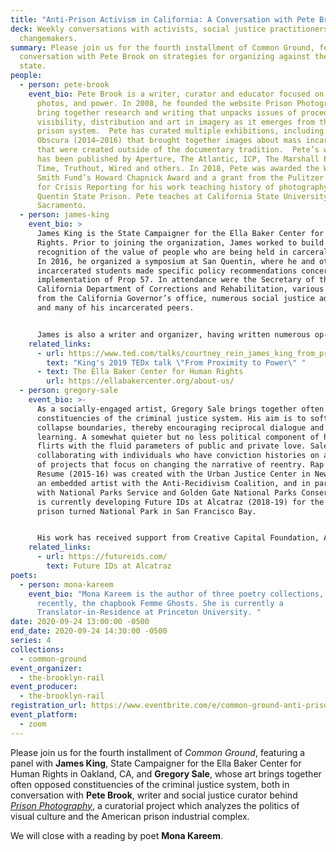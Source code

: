 ```yaml
---
title: "Anti-Prison Activism in California: A Conversation with Pete Brook"
deck: Weekly conversations with activists, social justice practitioners, and
  changemakers.
summary: Please join us for the fourth installment of Common Ground, featuring a
  conversation with Pete Brook on strategies for organizing against the carceral
  state.
people:
  - person: pete-brook
    event_bio: Pete Brook is a writer, curator and educator focused on prisons,
      photos, and power. In 2008, he founded the website Prison Photography to
      bring together research and writing that unpacks issues of procedure,
      visibility, distribution and art in imagery as it emerges from the U.S.
      prison system.  Pete has curated multiple exhibitions, including Prison
      Obscura (2014–2016) that brought together images about mass incarceration
      that were created outside of the documentary tradition.  Pete’s writing
      has been published by Aperture, The Atlantic, ICP, The Marshall Project,
      Time, Truthout, Wired and others. In 2018, Pete was awarded the W. Eugene
      Smith Fund’s Howard Chapnick Award and a grant from the Pulitzer Center
      for Crisis Reporting for his work teaching history of photography in San
      Quentin State Prison. Pete teaches at California State University,
      Sacramento.
  - person: james-king
    event_bio: >
      James King is the State Campaigner for the Ella Baker Center for Human
      Rights. Prior to joining the organization, James worked to build
      recognition of the value of people who are being held in carceral spaces.
      In 2016, he organized a symposium at San Quentin, where he and other
      incarcerated students made specific policy recommendations concerning the
      implementation of Prop 57. In attendance were the Secretary of the
      California Department of Corrections and Rehabilitation, various officials
      from the California Governor’s office, numerous social justice advocates,
      and many of his incarcerated peers.


      James is also a writer and organizer, having written numerous op-eds, and a weekly blog that gave a first person perspective of the true impact of mass criminalization and living within the prison industrial complex. As an organizer, he founded a think tank of incarcerated people who were passionate about criminal justice policy and built relationships with multiple California criminal justice reform organizations.
    related_links:
      - url: https://www.ted.com/talks/courtney_rein_james_king_from_proximity_to_power
        text: "King's 2019 TEDx talk \"From Proximity to Power\" "
      - text: The Ella Baker Center for Human Rights
        url: https://ellabakercenter.org/about-us/
  - person: gregory-sale
    event_bio: >-
      As a socially-engaged artist, Gregory Sale brings together often opposed
      constituencies of the criminal justice system. His aim is to soften and
      collapse boundaries, thereby encouraging reciprocal dialogue and mutual
      learning. A somewhat quieter but no less political component of his work
      flirts with the fluid parameters of public and private love. Sale is now
      collaborating with individuals who have conviction histories on a series
      of projects that focus on changing the narrative of reentry. Rap Sheet to
      Resume (2015-16) was created with the Urban Justice Center in New York. As
      an embedded artist with the Anti-Recidivism Coalition, and in partnership
      with National Parks Service and Golden Gate National Parks Conservancy, he
      is currently developing Future IDs at Alcatraz (2018-19) for the iconic
      prison turned National Park in San Francisco Bay.


      His work has received support from Creative Capital Foundation, Art Matters, SPArt (Social Practice Art), A Blade of Grass/David Rockefeller Fund, and the Andy Warhol Foundation for the Visual Arts. He has been awarded prestigious artist residency at Headlands, Montalvo, Yaddo, MacDowell Colony, Ucross, and Centre d'Art Marnay. Based in Phoenix and in Los Angeles, Sale is Associate Professor of Intermedia and Public Practice at School of Art at Arizona State University. 
    related_links:
      - url: https://futureids.com/
        text: Future IDs at Alcatraz
poets:
  - person: mona-kareem
    event_bio: "Mona Kareem is the author of three poetry collections, and most
      recently, the chapbook Femme Ghosts. She is currently a
      Translator-in-Residence at Princeton University. "
date: 2020-09-24 13:00:00 -0500
end_date: 2020-09-24 14:30:00 -0500
series: 4
collections:
  - common-ground
event_organizer:
  - the-brooklyn-rail
event_producer:
  - the-brooklyn-rail
registration_url: https://www.eventbrite.com/e/common-ground-anti-prison-activism-in-california-tickets-121784806635
event_platform:
  - zoom
---
```



Please join us for the fourth installment of *Common Ground*, featuring a panel with **James King**, State Campaigner for the Ella Baker Center for Human Rights in Oakland, CA, and **Gregory Sale**, whose art brings together often opposed constituencies of the criminal justice system, both in conversation with **Pete Brook**, writer and social justice curator behind *[Prison Photography](https://prisonphotography.org/)*, a curatorial project which analyzes the politics of visual culture and the American prison industrial complex.

We will close with a reading by poet **Mona Kareem**.
